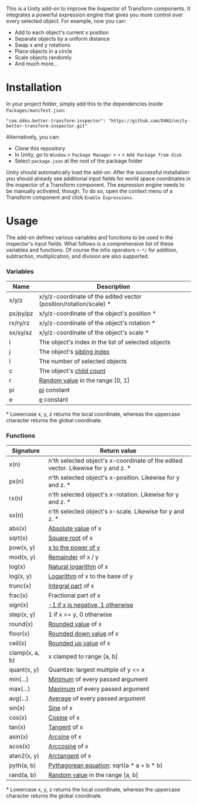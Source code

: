 This is a Unity add-on to improve the Inspector of Transform components. It
integrates a powerful expression engine that gives you more control over
every selected object. For example, now you can:

- Add to each object's current x position
- Separate objects by a uniform distance
- Swap x and y rotations
- Place objects in a circle
- Scale objects randomly
- And much more...


# Installation

In your project folder, simply add this to the dependencies inside `Packages/manifest.json`:

`"com.d4ku.better-transform-inspector": "https://github.com/D4KU/unity-better-transform-inspector.git"`

Alternatively, you can:
* Clone this repository
* In Unity, go to `Window` > `Package Manager` > `+` > `Add Package from disk`
* Select `package.json` at the root of the package folder

Unity should automatically load the add-on. After the successful installation
you should already see additional input fields for world space coordinates in
the inspector of a Transform component. The expression engine needs to be
manually activated, though. To do so, open the context menu of a Transform
component and click `Enable Expressions`.


# Usage

The add-on defines various variables and functions to be used in the
inspector's input fields. What follows is a comprehensive list of these
variables and functions. Of course the infix operators `+-*/` for addition,
subtraction, multiplication, and division are also supported.


### Variables

| Name | Description |
| ---- | ----------- |
| x/y/z | x/y/z-coordinate of the edited vector (position/rotation/scale) * |
| px/py/pz | x/y/z-coordinate of the object's position * |
| rx/ry/rz | x/y/z-coordinate of the object's rotation * |
| sx/sy/sz | x/y/z-coordinate of the object's scale * |
| i | The object's index in the list of selected objects |
| j | The object's [sibling index](https://docs.unity3d.com/ScriptReference/Transform.GetSiblingIndex.html) |
| l | The number of selected objects |
| c | The object's [child count](https://docs.unity3d.com/ScriptReference/Transform-childCount.html) |
| r | [Random value](https://docs.unity3d.com/ScriptReference/Random-value.html) in the range [0, 1] |
| pi | [pi](https://learn.microsoft.com/en-us/dotnet/api/system.math.pi) constant |
| e | [e](https://learn.microsoft.com/en-us/dotnet/api/system.math.e) constant |

\* Lowercase x, y, z returns the local coordinate, whereas the uppercase character returns the global coordinate.


### Functions

| Signature | Return value |
| --------- | ------------ |
| x(n) | n'th selected object's x-coordinate of the edited vector. Likewise for y and z. * |
| px(n) | n'th selected object's x-position. Likewise for y and z. * |
| rx(n) | n'th selected object's x-rotation. Likewise for y and z. * |
| sx(n) | n'th selected object's x-scale. Likewise for y and z. * |
| abs(x) | [Absolute value](https://learn.microsoft.com/en-us/dotnet/api/system.math.abs) of x |
| sqrt(x) | [Square root](https://learn.microsoft.com/en-us/dotnet/api/system.math.sqrt) of x |
| pow(x, y) | [x to the power of y](https://learn.microsoft.com/en-us/dotnet/api/system.math.pow) |
| mod(x, y) | [Remainder](https://learn.microsoft.com/en-us/dotnet/csharp/language-reference/language-specification/expressions#12104-remainder-operator) of x / y |
| log(x) | [Natural logarithm](https://learn.microsoft.com/en-us/dotnet/api/system.math.log) of x |
| log(x, y) | [Logarithm](https://learn.microsoft.com/en-us/dotnet/api/system.math.log) of x to the base of y |
| trunc(x) | [Integral part](https://learn.microsoft.com/en-us/dotnet/api/system.math.truncate) of x |
| frac(x) | Fractional part of x |
| sign(x) | [-1 if x is negative, 1 otherwise](https://learn.microsoft.com/en-us/dotnet/api/system.math.sign) |
| step(x, y) | 1 if x >= y, 0 otherwise |
| round(x) | [Rounded value](https://learn.microsoft.com/en-us/dotnet/api/system.math.round) of x |
| floor(x) | [Rounded down value](https://learn.microsoft.com/en-us/dotnet/api/system.math.floor) of x |
| ceil(x) | [Rounded up value](https://learn.microsoft.com/en-us/dotnet/api/system.math.ceiling) of x |
| clamp(x, a, b) | x clamped to range [a, b] |
| quant(x, y) | Quantize: largest multiple of y <= x |
| min(...) | [Minimum](https://learn.microsoft.com/en-us/dotnet/api/system.linq.enumerable.min) of every passed argument |
| max(...) | [Maximum](https://learn.microsoft.com/en-us/dotnet/api/system.linq.enumerable.max) of every passed argument |
| avg(...) | [Average](https://learn.microsoft.com/en-us/dotnet/api/system.linq.enumerable.average) of every passed argument |
| sin(x) | [Sine](https://learn.microsoft.com/en-us/dotnet/api/system.math.sin) of x |
| cos(x) | [Cosine](https://learn.microsoft.com/en-us/dotnet/api/system.math.cos) of x |
| tan(x) | [Tangent](https://learn.microsoft.com/en-us/dotnet/api/system.math.tan) of x |
| asin(x) | [Arcsine](https://learn.microsoft.com/en-us/dotnet/api/system.math.asin) of x |
| acos(x) | [Arccosine](https://learn.microsoft.com/en-us/dotnet/api/system.math.acos) of x |
| atan2(x, y) | [Arctangent](https://learn.microsoft.com/en-us/dotnet/api/system.math.atan2) of x |
| pyth(a, b) | [Pythagorean equation](https://en.wikipedia.org/wiki/Pythagorean_theorem): sqrt(a * a + b * b) |
| rand(a, b) | [Random value](https://docs.unity3d.com/ScriptReference/Random.Range.html) in the range [a, b] |

\* Lowercase x, y, z returns the local coordinate, whereas the uppercase character returns the global coordinate.
